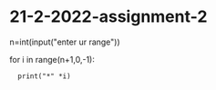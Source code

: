# 21-2-2022-assignment-2
n=int(input("enter ur range"))

for i in range(n+1,0,-1):

      print("*" *i)
